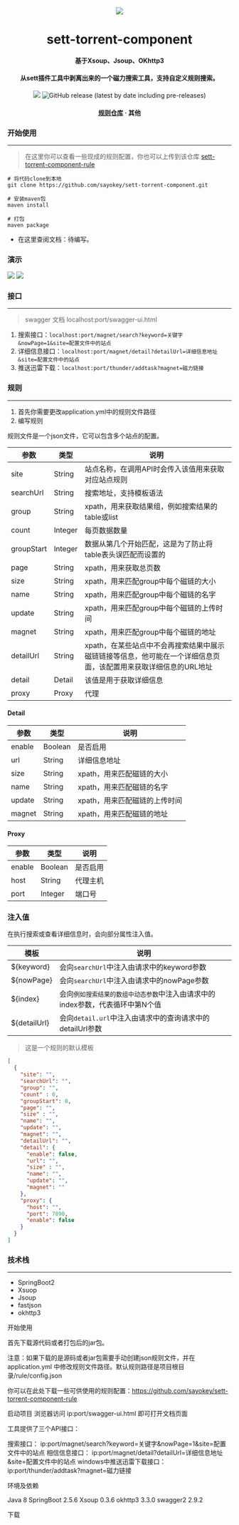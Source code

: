 <div align="center" >
<img src="https://img.gejiba.com/images/00e96b8fafdaa56f3a31a5418c0ff407.png"  />
</div>
<h1 align="center">sett-torrent-component</h1>


<h4 align="center">基于Xsoup、Jsoup、OKhttp3</h4>
<h4 align="center">从sett插件工具中剥离出来的一个磁力搜索工具，支持自定义规则搜索。</h4>
<div align="center">
<img src="https://img.shields.io/badge/version-1.0.1-gree">
<img alt="GitHub release (latest by date including pre-releases)" src="https://img.shields.io/github/v/release/sayokey/sett-torrent-component?include_prereleases">
</div>
<h4 align="center"> <a target='_blank' href='https://github.com/sayokey/sett-torrent-component-rule'>规则仓库</a> · 其他 </h4>


### 开始使用

---

> 在这里你可以查看一些现成的规则配置，你也可以上传到该仓库
> [sett-torrent-component-rule](https://github.com/sayokey/sett-torrent-component-rule)

```shell
# 将代码clone到本地
git clone https://github.com/sayokey/sett-torrent-component.git 

# 安装maven包
maven install

# 打包
maven package
```

- 在这里查阅文档：待编写。

### 演示

![](https://img.gejiba.com/images/4b59ca5857657fe0243494d67b17dac3.png)
![](https://img.gejiba.com/images/14ad78e5bdbb22c36e12c223cd5b74a0.png)
### 接口

----

> swagger 文档
> localhost:port/swagger-ui.html

1. 搜索接口：`localhost:port/magnet/search?keyword=关键字&nowPage=1&site=配置文件中的站点`
2. 详细信息接口：`localhost:port/magnet/detail?detailUrl=详细信息地址&site=配置文件中的站点`
3. 推送迅雷下载：`localhost:port/thunder/addtask?magnet=磁力链接`

### 规则

---

1. 首先你需要更改application.yml中的规则文件路径
2. 编写规则

规则文件是一个json文件，它可以包含多个站点的配置。

|  参数   | 类型  | 说明 |
|  ----  | ----  | ---- |
| site  | String | 站点名称，在调用API时会传入该值用来获取对应站点规则 |
| searchUrl  | String | 搜索地址，支持模板语法 |
| group  | String | xpath，用来获取结果组，例如搜索结果的table或list |
| count  | Integer | 每页数据数量 |
| groupStart  | Integer | 数据从第几个开始匹配，这是为了防止将table表头误匹配而设置的 |
| page  | String | xpath，用来获取总页数 |
| size  | String | xpath，用来匹配group中每个磁链的大小 |
| name  | String | xpath，用来匹配group中每个磁链的名字 |
| update  | String | xpath，用来匹配group中每个磁链的上传时间 |
| magnet  | String | xpath，用来匹配group中每个磁链的地址 |
| detailUrl  | String | xpath，在某些站点中不会再搜索结果中展示磁链链接等信息，他可能在一个详细信息页面，该配置用来获取详细信息的URL地址 |
| detail  | Detail | 该值是用于获取详细信息 |
| proxy  | Proxy | 代理 |

#### Detail

|  参数   | 类型  | 说明 |
|  ----  | ----  | ---- |
| enable  | Boolean | 是否启用 |
| url  | String | 详细信息地址 |
| size  | String | xpath，用来匹配磁链的大小 |
| name  | String | xpath，用来匹配磁链的名字 |
| update  | String | xpath，用来匹配磁链的上传时间 |
| magnet  | String | xpath，用来匹配磁链的地址 |

#### Proxy

|  参数   | 类型  | 说明 |
|  ----  | ----  | ---- |
| enable  | Boolean | 是否启用 |
| host  | String | 代理主机 |
| port  | Integer | 端口号 |

### 注入值

在执行搜索或查看详细信息时，会向部分属性注入值。

|  模板  | 说明 |
|  ----  | ---- |
| ${keyword}  | 会向`searchUrl`中注入由请求中的keyword参数 |
| ${nowPage}  | 会向`searchUrl`中注入由请求中的nowPage参数 |
| ${index}  | 会向`例如搜索结果的数组中动态参数`中注入由请求中的index参数，代表循环中第N个值 |
| ${detailUrl}  | 会向`detail.url`中注入由请求中的查询请求中的detailUrl参数 |

> 这是一个规则的默认模板

```json
[
  {
    "site": "",
    "searchUrl": "",
    "group": "",
    "count" : 0,
    "groupStart": 0,
    "page": "",
    "size" : "",
    "name": "",
    "update": "",
    "magnet": "",
    "detailUrl": "",
    "detail": {
      "enable": false,
      "url": "",
      "size" : "",
      "name": "",
      "update": "",
      "magnet": ""
    },
    "proxy": {
      "host": "",
      "port": 7890,
      "enable": false
    }
  }
]
```


### 技术栈

---

- SpringBoot2
- Xsuop
- Jsoup
- fastjson
- okhttp3


开始使用

首先下载源代码或者打包后的jar包。

注意：如果下载的是源码或者jar包需要手动创建json规则文件，并在 application.yml 中修改规则文件路径。默认规则路径是项目根目录/rule/config.json

你可以在此处下载一些可供使用的规则配置：https://github.com/sayokey/sett-torrent-component-rule


启动项目
浏览器访问 ip:port/swagger-ui.html 即可打开文档页面

工具提供了三个API接口：

搜索接口： ip:port/magnet/search?keyword=关键字&nowPage=1&site=配置文件中的站点
相信信息接口： ip:port/magnet/detail?detailUrl=详细信息地址&site=配置文件中的站点
windows中推送迅雷下载接口： ip:port/thunder/addtask?magnet=磁力链接

环境及依赖

Java 8
SpringBoot 2.5.6
Xsoup 0.3.6
okhttp3 3.3.0
swagger2 2.9.2

下载
